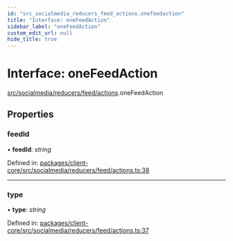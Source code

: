 ```yaml
---
id: "src_socialmedia_reducers_feed_actions.onefeedaction"
title: "Interface: oneFeedAction"
sidebar_label: "oneFeedAction"
custom_edit_url: null
hide_title: true
---
```


# Interface: oneFeedAction

[src/socialmedia/reducers/feed/actions](../modules/src_socialmedia_reducers_feed_actions.md).oneFeedAction

## Properties

### feedId

• **feedId**: *string*

Defined in: [packages/client-core/src/socialmedia/reducers/feed/actions.ts:38](https://github.com/xr3ngine/xr3ngine/blob/65dfcf39a/packages/client-core/src/socialmedia/reducers/feed/actions.ts#L38)

___

### type

• **type**: *string*

Defined in: [packages/client-core/src/socialmedia/reducers/feed/actions.ts:37](https://github.com/xr3ngine/xr3ngine/blob/65dfcf39a/packages/client-core/src/socialmedia/reducers/feed/actions.ts#L37)
